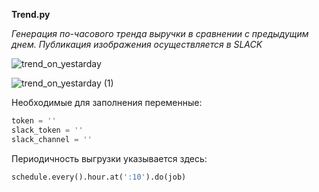 **Trend.py**

*Генерация по-часового тренда выручки в сравнении с предыдущим днем. Публикация изображения осуществляется в SLACK*

![trend_on_yestarday](https://github.com/TesLineX/Programmatic/assets/56605777/b30c9822-9b6b-45b1-b733-c4359109d480)

![trend_on_yestarday (1)](https://github.com/TesLineX/Programmatic/assets/56605777/ca1e6cd4-0d45-4a30-b623-e4239ce0d3a6)

Необходимые для заполнения переменные:

```python
token = ''
slack_token = ''
slack_channel = ''
```

Периодичность выгрузки указывается здесь:

```python
schedule.every().hour.at(':10').do(job)
```
